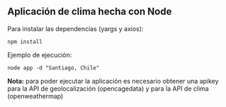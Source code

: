 ## Aplicación de clima hecha con Node

Para instalar las dependencias (yargs y axios):
```
npm install
```

Ejemplo de ejecución:
```
node app -d "Santiago, Chile"
```

**Nota:** para poder ejecutar la aplicación es necesario obtener una apikey para la API de geolocalización (opencagedata) y para la API de clima (openweathermap)

